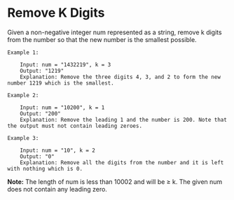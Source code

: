 # Remove K Digits

Given a non-negative integer num represented as a string, remove k digits from the number so that the new number is the smallest possible.


    Example 1:

        Input: num = "1432219", k = 3
        Output: "1219"
        Explanation: Remove the three digits 4, 3, and 2 to form the new number 1219 which is the smallest.

    Example 2:

        Input: num = "10200", k = 1
        Output: "200"
        Explanation: Remove the leading 1 and the number is 200. Note that the output must not contain leading zeroes.

    Example 3:

        Input: num = "10", k = 2
        Output: "0"
        Explanation: Remove all the digits from the number and it is left with nothing which is 0.

**Note:**
    The length of num is less than 10002 and will be ≥ k.
    The given num does not contain any leading zero.
    